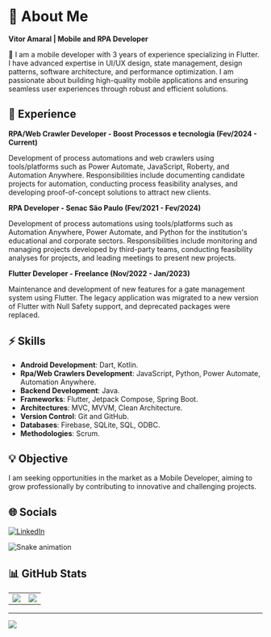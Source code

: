 # 📝 About Me
**Vitor Amaral | Mobile and RPA Developer**

📱 I am a mobile developer with 3 years of experience specializing in Flutter. I have advanced expertise in UI/UX design, state management, design patterns, software architecture, and performance optimization. I am passionate about building high-quality mobile applications and ensuring seamless user experiences through robust and efficient solutions.

## 💼 Experience

**RPA/Web Crawler Developer - Boost Processos e tecnologia (Fev/2024 - Current)**

Development of process automations and web crawlers using tools/platforms such as Power Automate, JavaScript, Roberty, and Automation Anywhere. Responsibilities include documenting candidate projects for automation, conducting process feasibility analyses, and developing proof-of-concept solutions to attract new clients.

**RPA Developer - Senac São Paulo (Fev/2021 - Fev/2024)**

Development of process automations using tools/platforms such as Automation Anywhere, Power Automate, and Python for the institution's educational and corporate sectors. Responsibilities include monitoring and managing projects developed by third-party teams, conducting feasibility analyses for projects, and leading meetings to present new projects.

**Flutter Developer - Freelance (Nov/2022 - Jan/2023)**

Maintenance and development of new features for a gate management system using Flutter. The legacy application was migrated to a new version of Flutter with Null Safety support, and deprecated packages were replaced.


## ⚡ Skills

- **Android Development**: Dart, Kotlin.
- **Rpa/Web Crawlers Development**: JavaScript, Python, Power Automate, Automation Anywhere.
- **Backend Development**: Java.
- **Frameworks**: Flutter, Jetpack Compose, Spring Boot.
- **Architectures**: MVC, MVVM, Clean Architecture.
- **Version Control**: Git and GitHub.
- **Databases**: Firebase, SQLite, SQL, ODBC.
- **Methodologies**: Scrum.

## 💡 Objective

I am seeking opportunities in the market as a Mobile Developer, aiming to grow professionally by contributing to innovative and challenging projects.

## 🌐 Socials

<!--[![Instagram](https://img.shields.io/badge/Instagram-%23E4405F.svg?logo=Instagram&logoColor=white)](https://www.instagram.com/developer_ls/)-->
[![LinkedIn](https://img.shields.io/badge/LinkedIn-%230077B5.svg?logo=linkedin&logoColor=white)](https://www.linkedin.com/in/vitoramaraldev/) 

![Snake animation](https://github.com/leehxd/leehxd/blob/output/github-contribution-grid-snake.svg)

## 📊 GitHub Stats

<table>
  <tr>
    <td>
      <img src="https://github-readme-stats.vercel.app/api?username=Vitoramaraldsa&theme=radical&hide_border=false&include_all_commits=true&count_private=false" />
    </td>
    <td>
      <img src="https://github-readme-streak-stats.herokuapp.com/?user=Vitoramaraldsa&theme=radical&hide_border=false" />
    </td>
  </tr>
</table>

---

[![](https://visitcount.itsvg.in/api?id=leoschwedler&icon=0&color=0)](https://visitcount.itsvg.in)

<!-- Proudly created with GPRM ( https://gprm.itsvg.in ) -->
